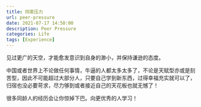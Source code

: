 ```yaml
---
title: 同辈压力
url: peer-pressure
date: 2021-07-17 14:50:00
description: Peer Pressure
categories: Life
tags: [Experience]
---
```


见过更广的天空，才能愈发意识到自身的渺小，并保持谦逊的态度。

中国或者世界上不论做任何事情，牛逼的人都太多太多了，不论是天赋型亦或是刻苦型，因此不可能超过大部分人，只要自己学到新东西，过得幸福充实就可以了，归宿也没必要苛求，尽力够到或者接近自己的天花板也就无憾了！

很多同龄人的经历会让你惊掉下巴。向更优秀的人学习！